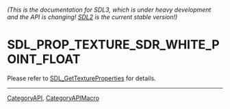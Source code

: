 ###### (This is the documentation for SDL3, which is under heavy development and the API is changing! [SDL2](https://wiki.libsdl.org/SDL2/) is the current stable version!)
# SDL_PROP_TEXTURE_SDR_WHITE_POINT_FLOAT

Please refer to [SDL_GetTextureProperties](SDL_GetTextureProperties) for details.

----
[CategoryAPI](CategoryAPI), [CategoryAPIMacro](CategoryAPIMacro)

